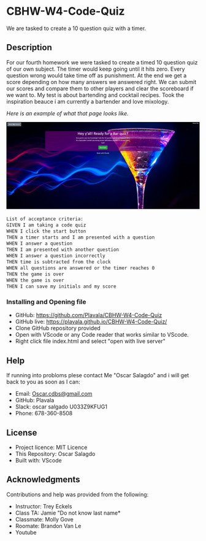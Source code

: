 # CBHW-W4-Code-Quiz
We are tasked to create a 10 question quiz with a timer.

## Description
For our fourth homework we were tasked to create a timed 10 question quiz of our own subject. The timer would keep going until it hits zero. Every question wrong would take time off as punishment. At the end we get a score depending on how many answers we answered right. We can submit our scores and compare them to other players and clear the scoreboard if we want to. My test is about bartending and cocktail recipes. Took the inspiration beauce i am currently a bartender and love mixology. 


*Here is an example of what that page looks like.*

![The site has a text box and button to start the Bar quiz.](assets/images/bar-quiz.png)


```
List of acceptance criteria:
GIVEN I am taking a code quiz
WHEN I click the start button
THEN a timer starts and I am presented with a question
WHEN I answer a question
THEN I am presented with another question
WHEN I answer a question incorrectly
THEN time is subtracted from the clock
WHEN all questions are answered or the timer reaches 0
THEN the game is over
WHEN the game is over
THEN I can save my initials and my score
```



### Installing and Opening file

- GitHub: https://github.com/Plavala/CBHW-W4-Code-Quiz
- GitHub live:  https://plavala.github.io/CBHW-W4-Code-Quiz/
- Clone GitHub repository provided
- Open with VScode or any Code reader that works similar to VScode.
- Right click file index.html and select "open with live server"

## Help
If running into probloms plese contact Me "Oscar Salagdo" and i will get back to you as soon as I can:
- Email: Oscar.cdbs@gmail.com
- GitHub: Plavala
- Slack: oscar salgado U033Z9KFUG1
- Phone: 678-360-8508

## License
- Project licence: MIT Licence
- This Repository: Oscar Salagdo
- Built with: VScode

## Acknowledgments
Contributions and help was provided from the following:
- Instructor: Trey Eckels
- Class TA: Jamie "Do not know last name*
- Classmate: Molly Gove
- Roomate: Brandon Van Le
- Youtube
